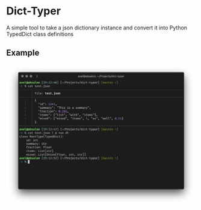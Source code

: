 # Dict-Typer

A simple tool to take a json dictionary instance and convert it into Python TypedDict class definitions

## Example

![example](https://raw.githubusercontent.com/ikornaselur/dict-typer/master/.github/example.png)
